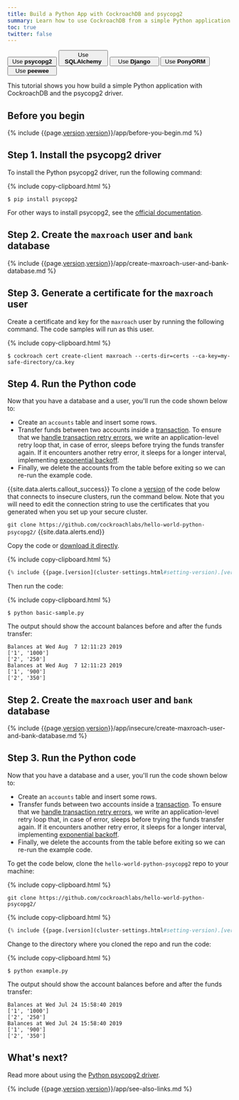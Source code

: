 ```yaml
---
title: Build a Python App with CockroachDB and psycopg2
summary: Learn how to use CockroachDB from a simple Python application with the psycopg2 driver.
toc: true
twitter: false
---
```


<div class="filters filters-big clearfix">
    <a href="build-a-python-app-with-cockroachdb.html"><button style="width: 22%" class="filter-button current">Use <strong>psycopg2</strong></button></a>
    <a href="build-a-python-app-with-cockroachdb-sqlalchemy.html"><button style="width: 22%" class="filter-button">Use <strong>SQLAlchemy</strong></button></a>
    <a href="build-a-python-app-with-cockroachdb-django.html"><button style="width: 22%" class="filter-button">Use <strong>Django</strong></button></a>
    <a href="build-a-python-app-with-cockroachdb-pony.html"><button style="width: 22%" class="filter-button">Use <strong>PonyORM</strong></button></a>
    <a href="http://docs.peewee-orm.com/en/latest/peewee/playhouse.html#cockroach-database"><button style="width: 22%" class="filter-button">Use <strong>peewee</strong></button></a>
</div>

This tutorial shows you how build a simple Python application with CockroachDB and the psycopg2 driver.

## Before you begin

{% include {{page.[version](cluster-settings.html#setting-version).[version](cluster-settings.html#setting-version)}}/app/before-you-begin.md %}

## Step 1. Install the psycopg2 driver

To install the Python psycopg2 driver, run the following command:

{% include copy-clipboard.html %}
~~~ shell
$ pip install psycopg2
~~~

For other ways to install psycopg2, see the [official documentation](http://initd.org/psycopg/docs/install.html).

<section class="filter-content" markdown="1" data-scope="secure">

## Step 2. Create the `maxroach` user and `bank` database

{% include {{page.[version](cluster-settings.html#setting-version).[version](cluster-settings.html#setting-version)}}/app/create-maxroach-user-and-bank-database.md %}

## Step 3. Generate a certificate for the `maxroach` user

Create a certificate and key for the `maxroach` user by running the following command. The code samples will run as this user.

{% include copy-clipboard.html %}
~~~ shell
$ cockroach cert create-client maxroach --certs-dir=certs --ca-key=my-safe-directory/ca.key
~~~

## Step 4. Run the Python code

Now that you have a database and a user, you'll run the code shown below to:

- Create an `accounts` table and insert some rows.
- Transfer funds between two accounts inside a [transaction](transactions.html). To ensure that we [handle transaction retry errors](transactions.html#client-side-intervention), we write an application-level retry loop that, in case of error, sleeps before trying the funds transfer again. If it encounters another retry error, it sleeps for a longer interval, implementing [exponential backoff](https://en.wikipedia.org/wiki/Exponential_backoff).
- Finally, we delete the accounts from the table before exiting so we can re-run the example code.

{{site.data.alerts.callout_success}}
To clone a [version](cluster-settings.html#setting-version) of the code below that connects to insecure clusters, run the command below. Note that you will need to edit the connection string to use the certificates that you generated when you set up your secure cluster.

`git clone https://github.com/cockroachlabs/hello-world-python-psycopg2/`
{{site.data.alerts.end}}

Copy the code or <a href="https://raw.githubusercontent.com/cockroachdb/docs/master/_includes/{{page.[version](cluster-settings.html#setting-version).[version](cluster-settings.html#setting-version)}}/app/basic-sample.py" download>download it directly</a>.

{% include copy-clipboard.html %}
~~~ python
{% include {{page.[version](cluster-settings.html#setting-version).[version](cluster-settings.html#setting-version)}}/app/basic-sample.py %}
~~~

Then run the code:

{% include copy-clipboard.html %}
~~~ shell
$ python basic-sample.py
~~~

The output should show the account balances before and after the funds transfer:

~~~
Balances at Wed Aug  7 12:11:23 2019
['1', '1000']
['2', '250']
Balances at Wed Aug  7 12:11:23 2019
['1', '900']
['2', '350']
~~~

</section>

<section class="filter-content" markdown="1" data-scope="insecure">

## Step 2. Create the `maxroach` user and `bank` database

{% include {{page.[version](cluster-settings.html#setting-version).[version](cluster-settings.html#setting-version)}}/app/insecure/create-maxroach-user-and-bank-database.md %}

## Step 3. Run the Python code

Now that you have a database and a user, you'll run the code shown below to:

- Create an `accounts` table and insert some rows.
- Transfer funds between two accounts inside a [transaction](transactions.html). To ensure that we [handle transaction retry errors](transactions.html#client-side-intervention), we write an application-level retry loop that, in case of error, sleeps before trying the funds transfer again. If it encounters another retry error, it sleeps for a longer interval, implementing [exponential backoff](https://en.wikipedia.org/wiki/Exponential_backoff).
- Finally, we delete the accounts from the table before exiting so we can re-run the example code.

To get the code below, clone the `hello-world-python-psycopg2` repo to your machine:

{% include copy-clipboard.html %}
~~~ shell
git clone https://github.com/cockroachlabs/hello-world-python-psycopg2/
~~~

{% include copy-clipboard.html %}
~~~ python
{% include {{page.[version](cluster-settings.html#setting-version).[version](cluster-settings.html#setting-version)}}/app/insecure/basic-sample.py %}
~~~

Change to the directory where you cloned the repo and run the code:

{% include copy-clipboard.html %}
~~~ shell
$ python example.py
~~~

The output should show the account balances before and after the funds transfer:

~~~
Balances at Wed Jul 24 15:58:40 2019
['1', '1000']
['2', '250']
Balances at Wed Jul 24 15:58:40 2019
['1', '900']
['2', '350']
~~~

</section>

## What's next?

Read more about using the [Python psycopg2 driver](http://initd.org/psycopg/docs/).

{% include {{page.[version](cluster-settings.html#setting-version).[version](cluster-settings.html#setting-version)}}/app/see-also-links.md %}
